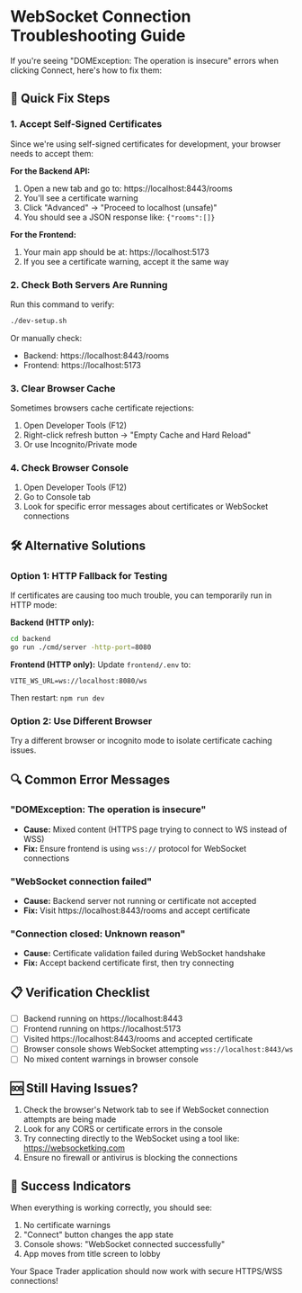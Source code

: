 # WebSocket Connection Troubleshooting Guide

If you're seeing "DOMException: The operation is insecure" errors when clicking Connect, here's how to fix them:

## 🔧 Quick Fix Steps

### 1. Accept Self-Signed Certificates

Since we're using self-signed certificates for development, your browser needs to accept them:

**For the Backend API:**
1. Open a new tab and go to: https://localhost:8443/rooms
2. You'll see a certificate warning
3. Click "Advanced" → "Proceed to localhost (unsafe)"
4. You should see a JSON response like: `{"rooms":[]}`

**For the Frontend:**
1. Your main app should be at: https://localhost:5173
2. If you see a certificate warning, accept it the same way

### 2. Check Both Servers Are Running

Run this command to verify:
```bash
./dev-setup.sh
```

Or manually check:
- Backend: https://localhost:8443/rooms
- Frontend: https://localhost:5173

### 3. Clear Browser Cache

Sometimes browsers cache certificate rejections:
1. Open Developer Tools (F12)
2. Right-click refresh button → "Empty Cache and Hard Reload"
3. Or use Incognito/Private mode

### 4. Check Browser Console

1. Open Developer Tools (F12)
2. Go to Console tab
3. Look for specific error messages about certificates or WebSocket connections

## 🛠️ Alternative Solutions

### Option 1: HTTP Fallback for Testing

If certificates are causing too much trouble, you can temporarily run in HTTP mode:

**Backend (HTTP only):**
```bash
cd backend
go run ./cmd/server -http-port=8080
```

**Frontend (HTTP only):**
Update `frontend/.env` to:
```
VITE_WS_URL=ws://localhost:8080/ws
```

Then restart: `npm run dev`

### Option 2: Use Different Browser

Try a different browser or incognito mode to isolate certificate caching issues.

## 🔍 Common Error Messages

### "DOMException: The operation is insecure"
- **Cause:** Mixed content (HTTPS page trying to connect to WS instead of WSS)
- **Fix:** Ensure frontend is using `wss://` protocol for WebSocket connections

### "WebSocket connection failed"
- **Cause:** Backend server not running or certificate not accepted
- **Fix:** Visit https://localhost:8443/rooms and accept certificate

### "Connection closed: Unknown reason"
- **Cause:** Certificate validation failed during WebSocket handshake
- **Fix:** Accept backend certificate first, then try connecting

## 📋 Verification Checklist

- [ ] Backend running on https://localhost:8443
- [ ] Frontend running on https://localhost:5173
- [ ] Visited https://localhost:8443/rooms and accepted certificate
- [ ] Browser console shows WebSocket attempting `wss://localhost:8443/ws`
- [ ] No mixed content warnings in browser console

## 🆘 Still Having Issues?

1. Check the browser's Network tab to see if WebSocket connection attempts are being made
2. Look for any CORS or certificate errors in the console
3. Try connecting directly to the WebSocket using a tool like: https://websocketking.com
4. Ensure no firewall or antivirus is blocking the connections

## 🎯 Success Indicators

When everything is working correctly, you should see:
1. No certificate warnings
2. "Connect" button changes the app state
3. Console shows: "WebSocket connected successfully"
4. App moves from title screen to lobby

Your Space Trader application should now work with secure HTTPS/WSS connections!
